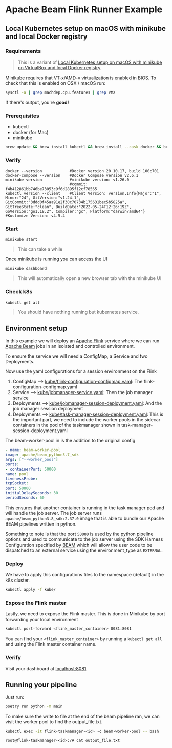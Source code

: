 # Apache Beam Flink Runner Example

## Local Kubernetes setup on macOS with minikube and local Docker registry

### Requirements

> This is a variant of [Local Kubernetes setup on macOS with minikube on VirtualBox and local Docker registry](https://gist.github.com/kevin-smets/b91a34cea662d0c523968472a81788f7)

Minikube requires that VT-x/AMD-v virtualization is enabled in BIOS. To check that this is enabled on OSX / macOS run:

```zsh
sysctl -a | grep machdep.cpu.features | grep VMX
```

If there's output, you're **good!**

### Prerequisites

* kubectl
* docker (for Mac)
* minikube

```zsh
brew update && brew install kubectl && brew install --cask docker && brew install minikube
```

### Verify

    docker --version            #Docker version 20.10.17, build 100c701
    docker-compose --version    #Docker Compose version v2.6.1
    minikube version            #minikube version: v1.26.0
                                #commit: f4b412861bb746be73053c9f6d2895f12cf78565
    kubectl version --client    #Client Version: version.Info{Major:"1", Minor:"24", GitVersion:"v1.24.1", GitCommit:"3ddd0f45aa91e2f30c70734b175631bec5b5825a", GitTreeState:"clean", BuildDate:"2022-05-24T12:26:19Z", GoVersion:"go1.18.2", Compiler:"gc", Platform:"darwin/amd64"}
    #Kustomize Version: v4.5.4

### Start

```zsh
minikube start
```

> This can take a while

Once minikube is running you can access the UI

```zsh
minikube dashboard
```

> This will automatically open a new browser tab with the minikube UI

### Check k8s

```zsh
kubectl get all
```

> You should have nothing running but kubernetes service.

## Environment setup

In this example we will deploy an [Apache Flink](https://flink.apache.org/) service where we can run [Apache Beam](https://beam.apache.org/) jobs in an isolated and controlled environment.

To ensure the service we will need a ConfigMap, a Service and two Deployments.

Now use the yaml configurations for a session environment on the Flink

1. ConfigMap --> [kube/flink-configuration-configmap.yaml](kube/flink-configuration-configmap.yaml): The flink-configuration-configmap.yaml
2. Service --> [kube/jobmanager-service.yaml](kube/jobmanager-service.yaml): Then the job manager service
3. Deployments --> [kube/jobmanager-session-deployment.yaml](kube/jobmanager-session-deployment.yaml): And the job manager session deployment
4. Deployments --> [kube/task-manager-session-deployment.yaml](kube/task-manager-session-deployment.yaml): This is the important part, we need to include the worker pools in the sidecar containers in the pod of the taskmanager shown in task-manager-session-deployment.yaml

The beam-worker-pool in is the addition to the original config

```yaml
- name: beam-worker-pool
image: apache/beam_python3.7_sdk
args: ["--worker_pool"]
ports:
- containerPort: 50000
name: pool
livenessProbe:
tcpSocket:
port: 50000
initialDelaySeconds: 30
periodSeconds: 60
```

This ensures that another container is running in the task manager pod and will handle the job server. The job server runs `apache/beam_python3.8_sdk:2.37.0` image that is able to bundle our Apache BEAM pipelines written in python.

Something to note is that the port `50000` is used by the python pipeline options and used to communicate to the job server using the SDK Harness Configuration specified by [BEAM](https://beam.apache.org/documentation/runtime/sdk-harness-config/) which will allow the user code to be dispatched to an external service using the environment_type as `EXTERNAL`.

### Deploy

We have to apply this configurations files to the namespace (default) in the k8s cluster.

```zsh
kubectl apply -f kube/
```

### Expose the Flink master

Lastly, we need to expose the Flink master. This is done in Minikube by port forwarding your local environment

```zsh
kubectl port-forward <flink_master_container> 8081:8081
```

You can find your `<flink_master_container>` by running a `kubectl get all` and using the Flink master container name.

### Verify

Visit your dashboard at [localhost:8081](localhost:8081)

## Running your pipeline

Just run:

```zsh
poetry run python -m main
```

To make sure the write to file at the end of the beam pipeline ran, we can visit the worker pool to find the output_file.txt.

```zsh
kubectl exec -it flink-taskmanager-<id> -c beam-worker-pool -- bash
```

```console
root@flink-taskmanager-<id>:/# cat output_file.txt
```
